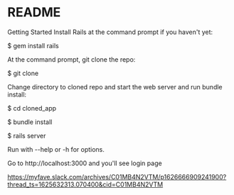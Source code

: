 # README

Getting Started
Install Rails at the command prompt if you haven't yet:

$ gem install rails

At the command prompt, git clone the repo:

$ git clone

Change directory to cloned repo and start the web server and run bundle install:

 $ cd cloned_app

 $ bundle install

 $ rails server
 
Run with --help or -h for options.

Go to http://localhost:3000 and you'll see login page

https://myfave.slack.com/archives/C01MB4N2VTM/p1626666909241900?thread_ts=1625632313.070400&cid=C01MB4N2VTM
